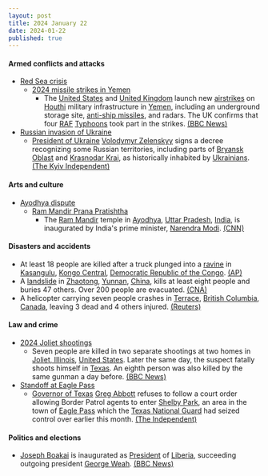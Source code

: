 ```yaml
---
layout: post
title: 2024 January 22
date: 2024-01-22
published: true
---
```



#### Armed conflicts and attacks

* [Red Sea crisis](https://en.wikipedia.org/wiki/Red_Sea_crisis "Red Sea crisis")
  * [2024 missile strikes in Yemen](https://en.wikipedia.org/wiki/2024_missile_strikes_in_Yemen "2024 missile strikes in Yemen")
    * The [United States](https://en.wikipedia.org/wiki/United_States "United States") and [United Kingdom](https://en.wikipedia.org/wiki/United_Kingdom "United Kingdom") launch new [airstrikes](https://en.wikipedia.org/wiki/Airstrike "Airstrike") on [Houthi](https://en.wikipedia.org/wiki/Houthi_movement "Houthi movement") military infrastructure in [Yemen](https://en.wikipedia.org/wiki/Yemen "Yemen"), including an underground storage site, [anti-ship missiles](https://en.wikipedia.org/wiki/Anti-ship_missile "Anti-ship missile"), and radars. The UK confirms that four [RAF](https://en.wikipedia.org/wiki/Royal_Air_Force "Royal Air Force") [Typhoons](https://en.wikipedia.org/wiki/Eurofighter_Typhoon "Eurofighter Typhoon") took part in the strikes. [(BBC News)](https://www.bbc.co.uk/news/world-middle-east-68064422)
* [Russian invasion of Ukraine](https://en.wikipedia.org/wiki/Russian_invasion_of_Ukraine "Russian invasion of Ukraine")
  * [President of Ukraine](https://en.wikipedia.org/wiki/President_of_Ukraine "President of Ukraine") [Volodymyr Zelenskyy](https://en.wikipedia.org/wiki/Volodymyr_Zelenskyy "Volodymyr Zelenskyy") signs a decree recognizing some Russian territories, including parts of [Bryansk Oblast](https://en.wikipedia.org/wiki/Bryansk_Oblast "Bryansk Oblast") and [Krasnodar Krai](https://en.wikipedia.org/wiki/Krasnodar_Krai "Krasnodar Krai"), as historically inhabited by [Ukrainians](https://en.wikipedia.org/wiki/Ukrainians "Ukrainians"). [(The Kyiv Independent)](https://kyivindependent.com/zelensky-signs-decree-territories-ukrainian/)

#### Arts and culture

* [Ayodhya dispute](https://en.wikipedia.org/wiki/Ayodhya_dispute "Ayodhya dispute")
  * [Ram Mandir Prana Pratishtha](https://en.wikipedia.org/wiki/Ram_Mandir_Prana_Pratishtha "Ram Mandir Prana Pratishtha")
    * The [Ram Mandir](https://en.wikipedia.org/wiki/Ram_Mandir "Ram Mandir") temple in [Ayodhya](https://en.wikipedia.org/wiki/Ayodhya "Ayodhya"), [Uttar Pradesh](https://en.wikipedia.org/wiki/Uttar_Pradesh "Uttar Pradesh"), [India](https://en.wikipedia.org/wiki/India "India"), is inaugurated by India's prime minister, [Narendra Modi](https://en.wikipedia.org/wiki/Narendra_Modi "Narendra Modi"). [(CNN)](https://edition.cnn.com/asia/live-news/india-ram-mandir-ayodhya-inauguration-24-01-22-intl-hnk/index.html)

#### Disasters and accidents

* At least 18 people are killed after a truck plunged into a [ravine](https://en.wikipedia.org/wiki/Ravine "Ravine") in [Kasangulu](https://en.wikipedia.org/wiki/Kasangulu "Kasangulu"), [Kongo Central](https://en.wikipedia.org/wiki/Kongo_Central "Kongo Central"), [Democratic Republic of the Congo](https://en.wikipedia.org/wiki/Democratic_Republic_of_the_Congo "Democratic Republic of the Congo"). [(AP)](https://apnews.com/article/congo-accident-kasangulu-a678e928f2759a56f13ab2650bdb12d7)
* A [landslide](https://en.wikipedia.org/wiki/Landslide "Landslide") in [Zhaotong](https://en.wikipedia.org/wiki/Zhaotong "Zhaotong"), [Yunnan](https://en.wikipedia.org/wiki/Yunnan "Yunnan"), [China](https://en.wikipedia.org/wiki/China "China"), kills at least eight people and buries 47 others. Over 200 people are evacuated. [(CNA)](https://www.channelnewsasia.com/asia/people-buried-southwest-china-landslide-yunnan-zhenxiong-county-4064516)
* A helicopter carrying seven people crashes in  [Terrace](https://en.wikipedia.org/wiki/Terrace%2C_British_Columbia "Terrace, British Columbia"), [British Columbia](https://en.wikipedia.org/wiki/British_Columbia "British Columbia"), [Canada](https://en.wikipedia.org/wiki/Canada "Canada"), leaving 3 dead and 4 others injured. [(Reuters)](https://www.reuters.com/world/americas/three-killed-helicopter-skiing-crash-british-columbia-2024-01-23/)

#### Law and crime

* [2024 Joliet shootings](https://en.wikipedia.org/wiki/2024_Joliet_shootings "2024 Joliet shootings")
  * Seven people are killed in two separate shootings at two homes in [Joliet, Illinois](https://en.wikipedia.org/wiki/Joliet%2C_Illinois "Joliet, Illinois"), [United States](https://en.wikipedia.org/wiki/United_States "United States"). Later the same day, the suspect fatally shoots himself in [Texas](https://en.wikipedia.org/wiki/Texas "Texas"). An eighth person was also killed by the same gunman a day before. [(BBC News)](https://www.bbc.co.uk/news/world-us-canada-68065165)
* [Standoff at Eagle Pass](https://en.wikipedia.org/wiki/Standoff_at_Eagle_Pass "Standoff at Eagle Pass")
  * [Governor of Texas](https://en.wikipedia.org/wiki/Governor_of_Texas "Governor of Texas") [Greg Abbott](https://en.wikipedia.org/wiki/Greg_Abbott "Greg Abbott") refuses to follow a court order allowing Border Patrol agents to enter [Shelby Park](https://en.wikipedia.org/wiki/Shelby_Park%2C_Eagle_Pass "Shelby Park, Eagle Pass"), an area in the town of [Eagle Pass](https://en.wikipedia.org/wiki/Eagle_Pass%2C_Texas "Eagle Pass, Texas") which the [Texas National Guard](https://en.wikipedia.org/wiki/Texas_National_Guard "Texas National Guard") had seized control over earlier this month. [(The Independent)](https://www.independent.co.uk/news/world/americas/us-politics/texas-national-guard-eagle-pass-b2484023.html)

#### Politics and elections

* [Joseph Boakai](https://en.wikipedia.org/wiki/Joseph_Boakai "Joseph Boakai") is inaugurated as [President](https://en.wikipedia.org/wiki/President_of_Liberia "President of Liberia") of [Liberia](https://en.wikipedia.org/wiki/Liberia "Liberia"), succeeding outgoing president [George Weah](https://en.wikipedia.org/wiki/George_Weah "George Weah"). [(BBC News)](https://www.bbc.com/news/world-africa-68054411)
